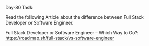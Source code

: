 Day-80 Task:

Read the following Article about the difference between Full Stack Developer or Software Engineer.

Full Stack Developer or Software Engineer – Which Way to Go?: https://roadmap.sh/full-stack/vs-software-engineer